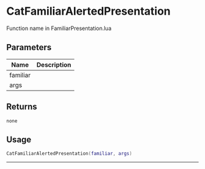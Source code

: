 # CatFamiliarAlertedPresentation

Function name in FamiliarPresentation.lua

## Parameters

| Name     | Description |
| -------- | ----------- |
| familiar |             |
| args     |             |

## Returns

`none`

## Usage

```lua
CatFamiliarAlertedPresentation(familiar, args)
```

---
